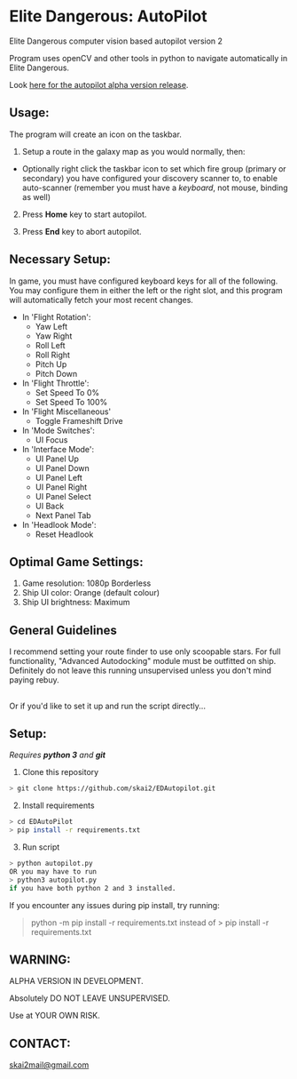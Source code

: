 # Elite Dangerous: AutoPilot
Elite Dangerous computer vision based autopilot version 2

Program uses openCV and other tools in python to navigate automatically in Elite Dangerous.

Look [here for the autopilot alpha version release](https://github.com/skai2/EDAutopilot/releases).

## Usage:
The program will create an icon on the taskbar.

  1. Setup a route in the galaxy map as you would normally, then:

  - Optionally right click the taskbar icon to set which fire group (primary or secondary) you have configured your discovery scanner to, to enable auto-scanner (remember you must have a *keyboard*, not mouse, binding as well)

  2. Press **Home** key to start autopilot.

  3. Press **End** key to abort autopilot.  

## Necessary Setup:
In game, you must have configured keyboard keys for all of the following. You may configure them in either
the left or the right slot, and this program will automatically fetch your most recent changes.
  * In 'Flight Rotation':
    * Yaw Left
    * Yaw Right
    * Roll Left
    * Roll Right
    * Pitch Up
    * Pitch Down
  * In 'Flight Throttle':
    * Set Speed To 0%
    * Set Speed To 100%
  * In 'Flight Miscellaneous'
    * Toggle Frameshift Drive
  * In 'Mode Switches':
    * UI Focus
  * In 'Interface Mode':
    * UI Panel Up
    * UI Panel Down
    * UI Panel Left
    * UI Panel Right
    * UI Panel Select
    * UI Back
    * Next Panel Tab
  * In 'Headlook Mode':
    * Reset Headlook

## Optimal Game Settings:
1. Game resolution:      1080p Borderless
2. Ship UI color:        Orange (default colour)
3. Ship UI brightness:   Maximum

## General Guidelines

I recommend setting your route finder to use only scoopable stars. For full functionality, "Advanced Autodocking" module must be outfitted on ship. Definitely do not leave this running unsupervised unless you don't mind paying rebuy.

##
Or if you'd like to set it up and run the script directly...

## Setup:
_Requires **python 3** and **git**_
1. Clone this repository
```sh
> git clone https://github.com/skai2/EDAutopilot.git
```
2. Install requirements
```sh
> cd EDAutoPilot
> pip install -r requirements.txt
```
3. Run script
```sh
> python autopilot.py
OR you may have to run
> python3 autopilot.py
if you have both python 2 and 3 installed.
```

If you encounter any issues during pip install, try running:
> python -m pip install -r requirements.txt
instead of > pip install -r requirements.txt

## WARNING:

ALPHA VERSION IN DEVELOPMENT.

Absolutely DO NOT LEAVE UNSUPERVISED.

Use at YOUR OWN RISK.

## CONTACT:

skai2mail@gmail.com
